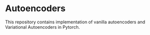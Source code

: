 # Autoencoders

This repository contains implementation of vanilla autoencoders and Variational Autoencoders in Pytorch.
